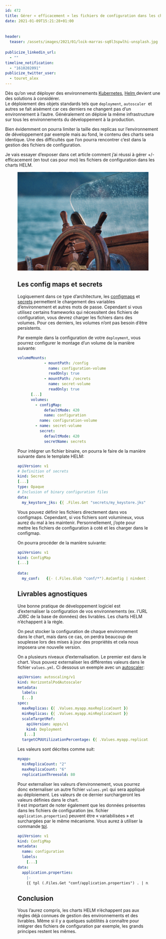 ```yaml
---
id: 472
title: Gérer « efficacement » les fichiers de configuration dans les charts HELM
date: 2021-01-09T15:21:28+01:00


header:
  teaser: /assets/images/2021/01/loik-marras-sq0l3spwlhi-unsplash.jpg

publicize_linkedin_url:
  - ""
timeline_notification:
  - "1610202091"
publicize_twitter_user:
  - touret_alex
---
```

<p class="has-drop-cap">
  Dès qu&rsquo;on veut déployer des environnements <a href="https://kubernetes.io/">Kubernetes</a>, <a href="https://helm.sh/">Helm </a>devient une des solutions à considérer.<br />Le déploiement des objets standards tels que <code>deployment</code>, <code>autoscaler </code>et autres se fait aisément car ces derniers ne changent pas d&rsquo;un environnement à l&rsquo;autre. Généralement on déploie la même infrastructure sur tous les environnements du développement à la production.
</p>

Bien évidemment on pourra limiter la taille des replicas sur l&rsquo;environnement de développement par exemple mais au fond, le contenu des charts sera identique. Une des difficultés que l&rsquo;on pourra rencontrer c&rsquo;est dans la gestion des fichiers de configuration. 

Je vais essayer d&rsquo;exposer dans cet article comment j&rsquo;ai réussi à gérer +/- efficacement (en tout cas pour moi) les fichiers de configuration dans les charts HELM.<figure class="wp-block-gallery columns-1 is-cropped">


![helm](/assets/images/2021/01/loik-marras-sq0l3spwlhi-unsplash.jpg)

## Les config maps et secrets

Logiquement dans ce type d&rsquo;architecture, les [configmaps](https://kubernetes.io/docs/concepts/configuration/configmap/) et [secrets](https://kubernetes.io/docs/concepts/configuration/secret/) permettent le chargement des variables d&rsquo;environnement et autres mots de passe. Cependant si vous utilisez certains frameworks qui nécessitent des fichiers de configuration, vous devrez charger les fichiers dans des volumes. Pour ces derniers, les volumes n&rsquo;ont pas besoin d&rsquo;être persistents.

Par exemple dans la configuration de votre `deployment`, vous pourrez configurer le montage d&rsquo;un volume de la manière suivante:  


```yaml
volumeMounts:
            - mountPath: /config
              name: configuration-volume
              readOnly: true
            - mountPath: /secrets
              name: secret-volume
              readOnly: true
      [...]
      volumes:
        - configMap:
            defaultMode: 420
            name: configuration
          name: configuration-volume
        - name: secret-volume
          secret:
            defaultMode: 420
            secretName: secrets
```


Pour intégrer un fichier binaire, on pourra le faire de la manière suivante dans le template HELM:

```yaml
apiVersion: v1
# Definition of secrets
kind: Secret
[...]
type: Opaque
# Inclusion of binary configuration files
data:
  my_keystore_jks: {{ .Files.Get "secrets/my_keystore.jks" | b64enc }}
```


Vous pouvez définir les fichiers directement dans vos configmaps. Cependant, si vos fichiers sont volumineux, vous aurez du mal à les maintenir. Personnellement, j&rsquo;opte pour mettre les fichiers de configuration à coté et les charger dans le configmap.

On pourra procéder de la manière suivante:

```yaml
apiVersion: v1
kind: ConfigMap
[...]

data:
  my_conf:   {{- (.Files.Glob "conf/*").AsConfig | nindent 2 }} 

```


## Livrables agnostiques

Une bonne pratique de développement logiciel est d&rsquo;externaliser la configuration de vos environnements (ex. l&rsquo;URL JDBC de la base de données) des livrables. Les charts HELM n&rsquo;échappent à la règle.

On peut stocker la configuration de chaque environnement dans le chart, mais dans ce cas, on perdra beaucoup de souplesse lors des mises à jour des propriétés et cela nous imposera une nouvelle version.

On a plusieurs niveaux d&rsquo;externalisation. Le premier est dans le chart. Vous pouvez externaliser les différentes valeurs dans le fichier `values.yml`. Ci dessous un exemple avec un [autoscaler](https://kubernetes.io/docs/tasks/run-application/horizontal-pod-autoscale/):

```yaml
apiVersion: autoscaling/v1
kind: HorizontalPodAutoscaler
metadata:
  labels:
  [...]
spec:
  maxReplicas: {{ .Values.myapp.maxReplicaCount }}
  minReplicas: {{ .Values.myapp.minReplicaCount }}
  scaleTargetRef:
    apiVersion: apps/v1
    kind: Deployment
   [...]
  targetCPUUtilizationPercentage: {{ .Values.myapp.replicationThreesold }}

```


Les valeurs sont décrites comme suit:

```yaml
myapp:
  minReplicaCount: "2"
  maxReplicaCount: "6"
  replicationThreesold: 80
```


Pour externaliser les valeurs d&rsquo;environnement, vous pourrez donc externaliser un autre fichier `values.yml` qui sera appliqué au déploiement. Les valeurs de ce dernier surchargeront les valeurs définies dans le chart.  
Il est important de noter également que les données présentes dans les fichiers de configuration (ex. fichier `application.properties`) peuvent être « variabilisées » et surchargées par le même mécanisme. Vous aurez à utiliser la commande [tpl](https://helm.sh/docs/chart_template_guide/functions_and_pipelines/).  


```yaml
apiVersion: v1
kind: ConfigMap
metadata:
  name: configuration
  labels:
    [...]
data:
  application.properties: 
    |- 
    {{ tpl (.Files.Get "conf/application.properties") . | nindent 4}} 
```


## Conclusion

Vous l&rsquo;aurez compris, les charts HELM n&rsquo;échappent pas aux règles déjà connues de gestion des environnements et des livrables. Même si il y a quelques subtilités à connaître pour intégrer des fichiers de configuration par exemple, les grands principes restent les mêmes.
